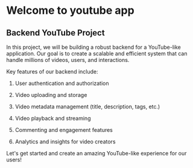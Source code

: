# Welcome to youtube app

## Backend YouTube Project

In this project, we will be building a robust backend for a YouTube-like application. Our goal is to create a scalable and efficient system that can handle millions of videos, users, and interactions.

Key features of our backend include:

1. User authentication and authorization
2. Video uploading and storage
3. Video metadata management (title, description, tags, etc.)

4. Video playback and streaming
5. Commenting and engagement features
6. Analytics and insights for video creators

Let's get started and create an amazing YouTube-like experience for our users!
